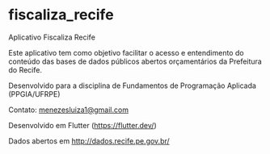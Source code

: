 # fiscaliza_recife

Aplicativo Fiscaliza Recife

Este aplicativo tem como objetivo facilitar o acesso e entendimento do conteúdo das bases de dados públicos abertos orçamentários da Prefeitura do Recife.

Desenvolvido para a disciplina de Fundamentos de Programação Aplicada (PPGIA/UFRPE)

Contato: menezesluiza1@gmail.com



Desenvolvido em Flutter (https://flutter.dev/) 

Dados abertos em http://dados.recife.pe.gov.br/

